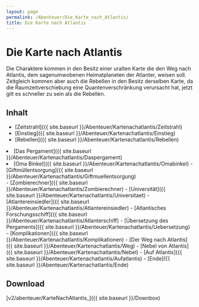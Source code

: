 ```yaml
---
layout: page
permalink: /Abenteuer/Die_Karte_nach_Atlantis/
title: Die Karte nach Atlantis
---
```


# Die Karte nach Atlantis

Die Charaktere kommen in den Besitz einer uralten Karte die den Weg nach Atlantis, dem sagenumwobenen Heimatplaneten der Atlanter, weisen soll. Zeitgleich kommen aber auch die Rebellen in den Besitz derselben Karte, da die Raumzeitverschiebung eine Quantenverschränkung verursacht hat, jetzt gilt es schneller zu sein als die Rebellen.

## Inhalt

- [Zeitstrahl]({{ site.baseurl }}/Abenteuer/Kartenachatlantis/Zeitstrahl)
- [Einstieg]({{ site.baseurl }}/Abenteuer/Kartenachatlantis/Einstieg)
- [Rebellen]({{ site.baseurl }}/Abenteuer/Kartenachatlantis/Rebellen)
<li>[Das Pergament]({{ site.baseurl }}/Abenteuer/Kartenachatlantis/Daspergament)
<li>[Oma Binkel]({{ site.baseurl }}/Abenteuer/Kartenachatlantis/Omabinkel)
- [Giftmüllentsorgung]({{ site.baseurl }}/Abenteuer/Kartenachatlantis/Giftmuellentsorgung)

</li>
- [Zombierechner]({{ site.baseurl }}/Abenteuer/Kartenachatlantis/Zombierechner)
- [Universität]({{ site.baseurl }}/Abenteuer/Kartenachatlantis/Universitaet)
- [Atlantereinsiedler]({{ site.baseurl }}/Abenteuer/Kartenachatlantis/Atlantereinsiedler)
- [Atlantisches Forschungsschiff]({{ site.baseurl }}/Abenteuer/Kartenachatlantis/Atlanterschiff)

</li>
- [Übersetzung des Pergaments]({{ site.baseurl }}/Abenteuer/Kartenachatlantis/Uebersetzung)
- [Komplikationen]({{ site.baseurl }}/Abenteuer/Kartenachatlantis/Komplikationen)
- [Der Weg nach Atlantis]({{ site.baseurl }}/Abenteuer/Kartenachatlantis/Weg)
- [Nebel von Atlantis]({{ site.baseurl }}/Abenteuer/Kartenachatlantis/Nebel)
- [Auf Atlantis]({{ site.baseurl }}/Abenteuer/Kartenachatlantis/Aufatlantis)
- [Ende]({{ site.baseurl }}/Abenteuer/Kartenachatlantis/Ende)

## Download

[v2/abenteuer/KarteNachAtlantis_]({{ site.baseurl }}/Downbox)
